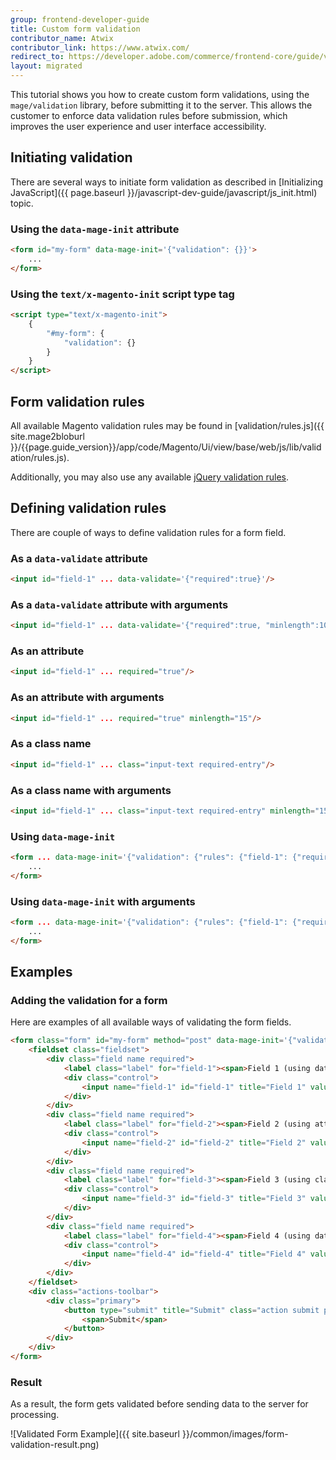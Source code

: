 ```yaml
---
group: frontend-developer-guide
title: Custom form validation
contributor_name: Atwix
contributor_link: https://www.atwix.com/
redirect_to: https://developer.adobe.com/commerce/frontend-core/guide/validations/custom-form/
layout: migrated
---
```


This tutorial shows you how to create custom form validations, using the `mage/validation` library, before submitting it to the server.
This allows the customer to enforce data validation rules before submission, which improves the user experience and user interface accessibility.

## Initiating validation

There are several ways to initiate form validation as described in [Initializing JavaScript]({{ page.baseurl }}/javascript-dev-guide/javascript/js_init.html) topic.

### Using the `data-mage-init` attribute

```html
<form id="my-form" data-mage-init='{"validation": {}}'>
    ...
</form>
```

### Using the `text/x-magento-init` script type tag

```html
<script type="text/x-magento-init">
    {
        "#my-form": {
            "validation": {}
        }
    }
</script>
```

## Form validation rules

All available Magento validation rules may be found in [validation/rules.js]({{ site.mage2bloburl }}/{{page.guide_version}}/app/code/Magento/Ui/view/base/web/js/lib/validation/rules.js).

Additionally, you may also use any available [jQuery validation rules](https://jqueryvalidation.org/documentation/#link-list-of-built-in-validation-methods).

## Defining validation rules

There are couple of ways to define validation rules for a form field.

### As a `data-validate` attribute

```html
<input id="field-1" ... data-validate='{"required":true}'/>
```

### As a `data-validate` attribute with arguments

```html
<input id="field-1" ... data-validate='{"required":true, "minlength":10}'/>
```

### As an attribute

```html
<input id="field-1" ... required="true"/>
```

### As an attribute with arguments

```html
<input id="field-1" ... required="true" minlength="15"/>
```

### As a class name

```html
<input id="field-1" ... class="input-text required-entry"/>
```

### As a class name with arguments

```html
<input id="field-1" ... class="input-text required-entry" minlength="15"/>
```

### Using `data-mage-init`

```html
<form ... data-mage-init='{"validation": {"rules": {"field-1": {"required":true}}}}'>
    ...
</form>
```
### Using `data-mage-init` with arguments

```html
<form ... data-mage-init='{"validation": {"rules": {"field-1": {"required":true, "minlength":20}}}}'>
    ...
</form>
```

## Examples

### Adding the validation for a form

Here are examples of all available ways of validating the form fields.

```html
<form class="form" id="my-form" method="post" data-mage-init='{"validation":{"rules": {"field-4": {"required":true}}}}'>
    <fieldset class="fieldset">
        <div class="field name required">
            <label class="label" for="field-1"><span>Field 1 (using data-validate)</span></label>
            <div class="control">
                <input name="field-1" id="field-1" title="Field 1" value=""  class="input-text" type="text" data-validate='{"required":true, "url": true}'/>
            </div>
        </div>
        <div class="field name required">
            <label class="label" for="field-2"><span>Field 2 (using attribute)</span></label>
            <div class="control">
                <input name="field-2" id="field-2" title="Field 2" value="" class="input-text" type="text" required="true"/>
            </div>
        </div>
        <div class="field name required">
            <label class="label" for="field-3"><span>Field 3 (using classname)</span></label>
            <div class="control">
                <input name="field-3" id="field-3" title="Field 3" value="" type="text" class="input-text required-entry"/>
            </div>
        </div>
        <div class="field name required">
            <label class="label" for="field-4"><span>Field 4 (using data-mage-init)</span></label>
            <div class="control">
                <input name="field-4" id="field-4" title="Field 4" value="" class="input-text" type="text"/>
            </div>
        </div>
    </fieldset>
    <div class="actions-toolbar">
        <div class="primary">
            <button type="submit" title="Submit" class="action submit primary">
                <span>Submit</span>
            </button>
        </div>
    </div>
</form>
```

### Result

As a result, the form gets validated before sending data to the server for processing.

![Validated Form Example]({{ site.baseurl }}/common/images/form-validation-result.png)
